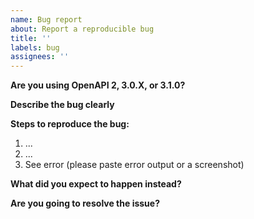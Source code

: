 ```yaml
---
name: Bug report
about: Report a reproducible bug
title: ''
labels: bug
assignees: ''
---
```


**Are you using OpenAPI 2, 3.0.X, or 3.1.0?**

**Describe the bug clearly**

**Steps to reproduce the bug:**

1. ...
2. ...
3. See error (please paste error output or a screenshot)

**What did you expect to happen instead?**

**Are you going to resolve the issue?**
